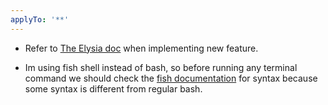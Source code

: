 ```yaml
---
applyTo: '**'
---
```


- Refer to [The Elysia doc](./elysia.doc.md) when implementing new feature.

- Im using fish shell instead of bash, so before running any terminal command we should check the [fish documentation](./fish.doc.md) for syntax because some syntax is different from regular bash.
